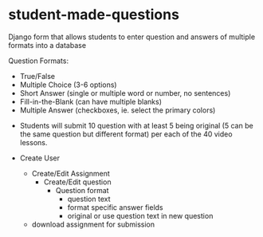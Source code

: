 # student-made-questions
Django form that allows students to enter question and answers of multiple formats into a database

Question Formats:
 - True/False
 - Multiple Choice (3-6 options)
 - Short Answer (single or multiple word or number, no sentences)
 - Fill-in-the-Blank (can have multiple blanks)
 - Multiple Answer (checkboxes, ie. select the primary colors)

* Students will submit 10 question with at least 5 being original (5 can be the same question but different format) per each of the 40 video lessons.


* Create User
  * Create/Edit Assignment
    * Create/Edit question
      * Question format
        * question text
        * format specific answer fields
        * original or use question text in new question
  * download assignment for submission
